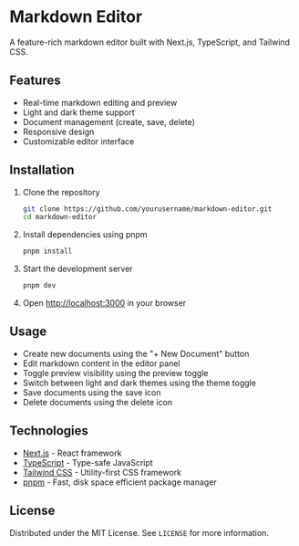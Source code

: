 # Markdown Editor

A feature-rich markdown editor built with Next.js, TypeScript, and Tailwind CSS.

## Features

- Real-time markdown editing and preview
- Light and dark theme support
- Document management (create, save, delete)
- Responsive design
- Customizable editor interface

## Installation

1. Clone the repository

   ```bash
   git clone https://github.com/yourusername/markdown-editor.git
   cd markdown-editor
   ```

2. Install dependencies using pnpm

   ```bash
   pnpm install
   ```

3. Start the development server

   ```bash
   pnpm dev
   ```

4. Open [http://localhost:3000](http://localhost:3000) in your browser

## Usage

- Create new documents using the "+ New Document" button
- Edit markdown content in the editor panel
- Toggle preview visibility using the preview toggle
- Switch between light and dark themes using the theme toggle
- Save documents using the save icon
- Delete documents using the delete icon

## Technologies

- [Next.js](https://nextjs.org/) - React framework
- [TypeScript](https://www.typescriptlang.org/) - Type-safe JavaScript
- [Tailwind CSS](https://tailwindcss.com/) - Utility-first CSS framework
- [pnpm](https://pnpm.io/) - Fast, disk space efficient package manager

## License

Distributed under the MIT License. See `LICENSE` for more information.
